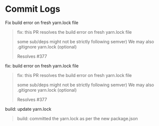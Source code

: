 # Commit Logs

Fix build error on fresh yarn.lock file
>fix: this PR resolves the build error on fresh yarn.lock file
>
>some sub/deps might not be strictly following semver)
>We may also .gitignore yarn.lock (optional)
>
>Resolves #377

fix: build error on fresh yarn.lock file
>fix: this PR resolves the build error on fresh yarn.lock file
>
>some sub/deps might not be strictly following semver)
>We may also .gitignore yarn.lock (optional)
>
>Resolves #377

build: update yarn.lock
>build: committed the yarn.lock as per the new package.json